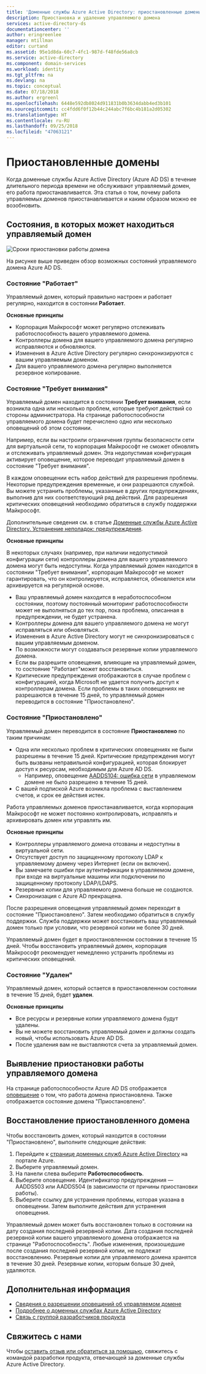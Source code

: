```yaml
---
title: 'Доменные службы Azure Active Directory: приостановленные домены | Документация Майкрософт'
description: Приостановка и удаление управляемого домена
services: active-directory-ds
documentationcenter: ''
author: eringreenlee
manager: mtillman
editor: curtand
ms.assetid: 95e1d8da-60c7-4fc1-987d-f48fde56a8cb
ms.service: active-directory
ms.component: domain-services
ms.workload: identity
ms.tgt_pltfrm: na
ms.devlang: na
ms.topic: conceptual
ms.date: 07/18/2018
ms.author: ergreenl
ms.openlocfilehash: 6448e592db8024d911831b0b3634dabb4ed3b101
ms.sourcegitcommit: cc4fdd6f0f12b44c244abc7f6bc4b181a2d05302
ms.translationtype: HT
ms.contentlocale: ru-RU
ms.lasthandoff: 09/25/2018
ms.locfileid: "47063121"
---
```

# <a name="suspended-domains"></a>Приостановленные домены
Когда доменные службы Azure Active Directory (Azure AD DS) в течение длительного периода времени не обслуживают управляемый домен, его работа приостанавливается. Эта статья о том, почему работа управляемых доменов приостанавливается и каким образом можно ее возобновить.


## <a name="states-your-managed-domain-can-be-in"></a>Состояния, в которых может находиться управляемый домен

![Сроки приостановки работы домена](media\active-directory-domain-services-suspension\suspension-timeline.PNG)

На рисунке выше приведен обзор возможных состояний управляемого домена Azure AD DS.

### <a name="running-state"></a>Состояние "Работает"
Управляемый домен, который правильно настроен и работает регулярно, находится в состоянии **Работает**.

**Основные принципы**
* Корпорация Майкрософт может регулярно отслеживать работоспособность вашего управляемого домена.
* Контроллеры домена для вашего управляемого домена регулярно исправляются и обновляются.
* Изменения в Azure Active Directory регулярно синхронизируются с вашим управляемым доменом.
* Для вашего управляемого домена регулярно выполняется резервное копирование.


### <a name="needs-attention-state"></a>Состояние "Требует внимания"
Управляемый домен находится в состоянии **Требует внимания**, если возникла одна или несколько проблем, которые требуют действий со стороны администратора. На странице работоспособности управляемого домена будет перечислено одно или несколько оповещений об этом состоянии. 

Например, если вы настроили ограничения группы безопасности сети для виртуальной сети, то корпорация Майкрософт не сможет обновлять и отслеживать управляемый домен. Эта недопустимая конфигурация активирует оповещение, которое переводит управляемый домен в состояние "Требует внимания".

В каждом оповещении есть набор действий для разрешения проблемы. Некоторые предупреждения временные, и они разрешаются службой. Вы можете устранить проблемы, указанные в других предупреждениях, выполнив для них соответствующий ряд действий. Для разрешения критических оповещений необходимо обратиться в службу поддержки Майкрософт.

Дополнительные сведения см. в статье [Доменные службы Azure Active Directory. Устранение неполадок: предупреждения](active-directory-ds-troubleshoot-alerts.md).

**Основные принципы**

В некоторых случаях (например, при наличии недопустимой конфигурации сети) контроллеры домена для вашего управляемого домена могут быть недоступны. Когда управляемый домен находится в состоянии "Требует внимания", корпорация Майкрософт не может гарантировать, что он контролируется, исправляется, обновляется или архивируется на регулярной основе.

* Ваш управляемый домен находится в неработоспособном состоянии, поэтому постоянный мониторинг работоспособности может не выполняться до тех пор, пока проблема, описанная в предупреждении, не будет устранена.
* Контроллеры домена для вашего управляемого домена не могут исправляться или обновляться.
* Изменения в Azure Active Directory могут не синхронизироваться с вашим управляемым доменом.
* По возможности могут создаваться резервные копии управляемого домена.
* Если вы разрешите оповещения, влияющие на управляемый домен, то состояние "Работает"может восстановиться.
* Критические предупреждения отображаются в случае проблем с конфигурацией, когда Microsoft не удается получить доступ к контроллерам домена. Если проблемы в таких оповещениях не разрешаются в течение 15 дней, то управляемый домен переводится в состояние "Приостановлено".


### <a name="the-suspended-state"></a>Состояние "Приостановлено"
Управляемый домен переводится в состояние **Приостановлено** по таким причинам:

* Одна или несколько проблем в критических оповещениях не были разрешены в течение 15 дней. Критические предупреждения могут быть вызваны неправильной конфигурацией, которая блокирует доступ к ресурсам, необходимым для Azure AD DS.
    * Например, оповещение [AADDS104: ошибка сети](active-directory-ds-troubleshoot-nsg.md) в управляемом домене не было разрешено в течение 15 дней.
* С вашей подпиской Azure возникла проблема с выставлением счетов, и срок ее действия истек.

Работа управляемых доменов приостанавливается, когда корпорация Майкрософт не может постоянно контролировать, исправлять и архивировать домен или управлять им.

**Основные принципы**
* Контроллеры управляемого домена отозваны и недоступны в виртуальной сети.
* Отсутствует доступ по защищенному протоколу LDAP к управляемому домену через Интернет (если он включен).
* Вы замечаете ошибки при аутентификации в управляемом домене, при входе на виртуальные машины или подключении по защищенному протоколу LDAP/LDAPS.
* Резервные копии для управляемого домена больше не создаются.
* Синхронизация с Azure AD прекращена.

После разрешения оповещения управляемый домен переходит в состояние "Приостановлено". Затем необходимо обратиться в службу поддержки.
Служба поддержки может восстановить ваш управляемый домен только при условии, что резервной копии не более 30 дней.

Управляемый домен будет в приостановленном состоянии в течение 15 дней. Чтобы восстановить управляемый домен, корпорация Майкрософт рекомендует немедленно устранить проблемы из критических оповещений.


### <a name="deleted-state"></a>Состояние "Удален"
Управляемый домен, который остается в приостановленном состоянии в течение 15 дней, будет **удален**.

**Основные принципы**
* Все ресурсы и резервные копии управляемого домена будут удалены.
* Вы не можете восстановить управляемый домен и должны создать новый, чтобы использовать Azure AD DS.
* После удаления вам не выставляются счета за управляемый домен.


## <a name="how-do-you-know-if-your-managed-domain-is-suspended"></a>Выявление приостановки работы управляемого домена
На странице работоспособности Azure AD DS отображается [оповещение](active-directory-ds-troubleshoot-alerts.md) о том, что работа домена приостановлена. Также отображается состояние домена "Приостановлено".


## <a name="restore-a-suspended-domain"></a>Восстановление приостановленного домена
Чтобы восстановить домен, который находится в состоянии "Приостановлено", выполните следующие действия:

1. Перейдите к [странице доменных служб Azure Active Directory](https://portal.azure.com/#blade/HubsExtension/Resources/resourceType/Microsoft.AAD%2FdomainServices) на портале Azure.
2. Выберите управляемый домен.
3. На панели слева выберите **Работоспособность**.
4. Выберите оповещение. Идентификатор предупреждения — AADDS503 или AADDS504 (в зависимости от причины приостановки работы).
5. Выберите ссылку для устранения проблемы, которая указана в оповещении. Затем выполните действия для устранения оповещения.

Управляемый домен может быть восстановлен только в состоянии на дату создания последней резервной копии. Дата создания последней резервной копии вашего управляемого домена отображается на странице "Работоспособность". Любые изменения, произошедшие после создания последней резервной копии, не подлежат восстановлению. Резервные копии для управляемого домена хранятся в течение 30 дней. Резервные копии, которым больше 30 дней, удаляются.


## <a name="next-steps"></a>Дополнительная информация
- [Сведения о разрешении оповещений об управляемом домене](active-directory-ds-troubleshoot-alerts.md)
- [Подробнее о доменных службах Azure Active Directory](active-directory-ds-overview.md)
- [Связь с группой разработчиков продукта](active-directory-ds-contact-us.md)

## <a name="contact-us"></a>Свяжитесь с нами
Чтобы [оставить отзыв или обратиться за помощью](active-directory-ds-contact-us.md), свяжитесь с командой разработки продукта, отвечающей за доменные службы Azure Active Directory.
